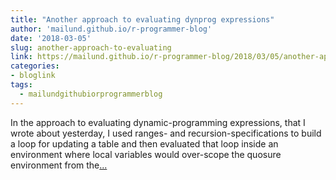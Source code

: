 ```yaml
---
title: "Another approach to evaluating dynprog expressions"
author: 'mailund.github.io/r-programmer-blog'
date: '2018-03-05'
slug: another-approach-to-evaluating
link: https://mailund.github.io/r-programmer-blog/2018/03/05/another-approach-to-evaluating-dynprog-expressions/
categories:
- bloglink
tags:
  - mailundgithubiorprogrammerblog
---
```


In the approach to evaluating dynamic-programming expressions, that I wrote about yesterday, I used ranges- and recursion-specifications to build a loop for updating a table and then evaluated that loop inside an environment where local variables would over-scope the quosure environment from the[... <i class="fas fa-external-link-alt"></i>](https://mailund.github.io/r-programmer-blog/2018/03/05/another-approach-to-evaluating-dynprog-expressions/)

